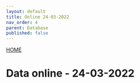 ```yaml
---
layout: default
title: Online 24-03-2022
nav_order: 4
parent: Database
published: false
---
```

[HOME](../README.md)
# Data online - 24-03-2022
